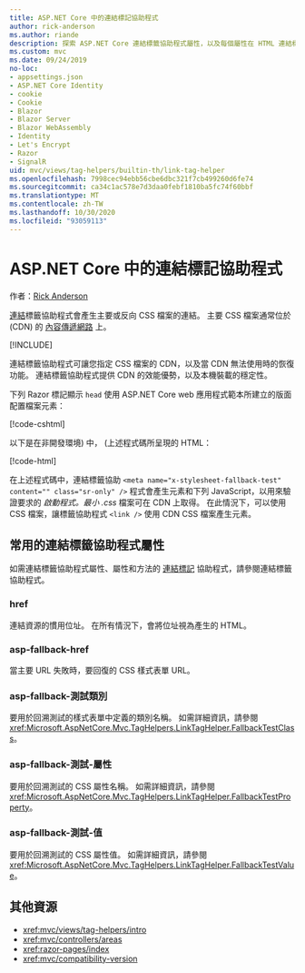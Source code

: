 ```yaml
---
title: ASP.NET Core 中的連結標記協助程式
author: rick-anderson
ms.author: riande
description: 探索 ASP.NET Core 連結標籤協助程式屬性，以及每個屬性在 HTML 連結標記的擴充行為中所扮演的角色。
ms.custom: mvc
ms.date: 09/24/2019
no-loc:
- appsettings.json
- ASP.NET Core Identity
- cookie
- Cookie
- Blazor
- Blazor Server
- Blazor WebAssembly
- Identity
- Let's Encrypt
- Razor
- SignalR
uid: mvc/views/tag-helpers/builtin-th/link-tag-helper
ms.openlocfilehash: 7998cec94ebb56cbe6dbc321f7cb499260d6fe74
ms.sourcegitcommit: ca34c1ac578e7d3daa0febf1810ba5fc74f60bbf
ms.translationtype: MT
ms.contentlocale: zh-TW
ms.lasthandoff: 10/30/2020
ms.locfileid: "93059113"
---
```

# <a name="link-tag-helper-in-aspnet-core"></a>ASP.NET Core 中的連結標記協助程式

作者：[Rick Anderson](https://twitter.com/RickAndMSFT)

[連結](xref:Microsoft.AspNetCore.Mvc.TagHelpers.LinkTagHelper)標籤協助程式會產生主要或反向 CSS 檔案的連結。 主要 CSS 檔案通常位於 (CDN) 的 [內容傳遞網路](/office365/enterprise/content-delivery-networks#what-exactly-is-a-cdn) 上。

[!INCLUDE[](~/includes/cdn.md)]

連結標籤協助程式可讓您指定 CSS 檔案的 CDN，以及當 CDN 無法使用時的恢復功能。 連結標籤協助程式提供 CDN 的效能優勢，以及本機裝載的穩定性。

下列 Razor 標記顯示 `head` 使用 ASP.NET Core web 應用程式範本所建立的版面配置檔案元素：

[!code-cshtml[](link-tag-helper/sample/_Layout.cshtml?name=snippet)]

以下是在非開發環境) 中， (上述程式碼所呈現的 HTML：

[!code-html[](link-tag-helper/sample/HtmlPage1.html)]

在上述程式碼中，連結標籤協助 `<meta name="x-stylesheet-fallback-test" content="" class="sr-only" />` 程式會產生元素和下列 JavaScript，以用來驗證要求的 *啟動程式。最小 .css* 檔案可在 CDN 上取得。 在此情況下，可以使用 CSS 檔案，讓標籤協助程式 `<link />` 使用 CDN CSS 檔案產生元素。

## <a name="commonly-used-link-tag-helper-attributes"></a>常用的連結標籤協助程式屬性

如需連結標籤協助程式屬性、屬性和方法的 [連結標記](xref:Microsoft.AspNetCore.Mvc.TagHelpers.LinkTagHelper)  協助程式，請參閱連結標籤協助程式。

### <a name="href"></a>href

連結資源的慣用位址。 在所有情況下，會將位址視為產生的 HTML。

### <a name="asp-fallback-href"></a>asp-fallback-href

當主要 URL 失敗時，要回復的 CSS 樣式表單 URL。

### <a name="asp-fallback-test-class"></a>asp-fallback-測試類別

要用於回溯測試的樣式表單中定義的類別名稱。 如需詳細資訊，請參閱<xref:Microsoft.AspNetCore.Mvc.TagHelpers.LinkTagHelper.FallbackTestClass>。

### <a name="asp-fallback-test-property"></a>asp-fallback-測試-屬性

要用於回溯測試的 CSS 屬性名稱。 如需詳細資訊，請參閱<xref:Microsoft.AspNetCore.Mvc.TagHelpers.LinkTagHelper.FallbackTestProperty>。

### <a name="asp-fallback-test-value"></a>asp-fallback-測試-值

要用於回溯測試的 CSS 屬性值。 如需詳細資訊，請參閱<xref:Microsoft.AspNetCore.Mvc.TagHelpers.LinkTagHelper.FallbackTestValue>。

## <a name="additional-resources"></a>其他資源

* <xref:mvc/views/tag-helpers/intro>
* <xref:mvc/controllers/areas>
* <xref:razor-pages/index>
* <xref:mvc/compatibility-version>
